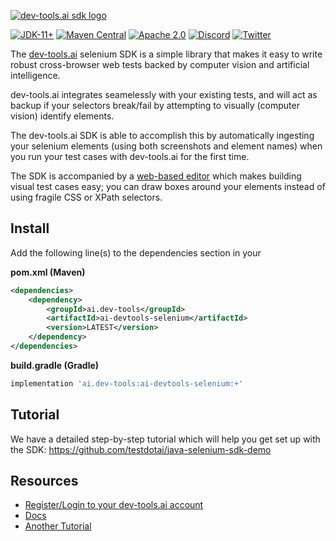 [![dev-tools.ai sdk logo](https://dev-tools.ai/img/logo.svg)](https://dev-tools.ai/)

[![JDK-11+](https://img.shields.io/badge/JDK-11%2B-blue)](https://adoptium.net)
[![Maven Central](https://img.shields.io/maven-central/v/ai.dev-tools/ai-devtools-selenium)](https://search.maven.org/artifact/ai.dev-tools/ai-devtools-selenium)
[![Apache 2.0](https://img.shields.io/badge/Apache-2.0-blue)](https://www.apache.org/licenses/LICENSE-2.0)
[![Discord](https://img.shields.io/discord/974528356253065236?&logo=discord)](https://discord.gg/2J9WEYdq5C)
[![Twitter](https://img.shields.io/twitter/follow/DevToolsAI)](https://twitter.com/DevToolsAI)

The [dev-tools.ai](https://dev-tools.ai) selenium SDK is a simple library that makes it easy to write robust cross-browser web tests backed by computer vision and artificial intelligence.

dev-tools.ai integrates seamelessly with your existing tests, and will act as backup if your selectors break/fail by attempting to visually (computer vision) identify elements.

The dev-tools.ai SDK is able to accomplish this by automatically ingesting your selenium elements (using both screenshots and element names) when you run your test cases with dev-tools.ai for the first time.

The SDK is accompanied by a [web-based editor](https://smartdriver.dev-tools.ai/) which makes building visual test cases easy; you can draw boxes around your elements instead of using fragile CSS or XPath selectors.

## Install

Add the following line(s) to the dependencies section in your

**pom.xml (Maven)**

```xml
<dependencies>
    <dependency>
        <groupId>ai.dev-tools</groupId>
        <artifactId>ai-devtools-selenium</artifactId>
        <version>LATEST</version>
    </dependency>
</dependencies>

````

**build.gradle (Gradle)**
```groovy
implementation 'ai.dev-tools:ai-devtools-selenium:+'
```

## Tutorial
We have a detailed step-by-step tutorial which will help you get set up with the SDK: https://github.com/testdotai/java-selenium-sdk-demo

## Resources
* [Register/Login to your dev-tools.ai account](https://smartdriver.dev-tools.ai/signup)
* [Docs](https://dev-tools.ai/docs/get-started)
* [Another Tutorial](https://dev-tools.ai/docs/category/tutorial---selenium)
